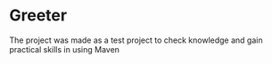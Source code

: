 # Greeter

The project was made as a test project to check knowledge and gain practical skills in using Maven
